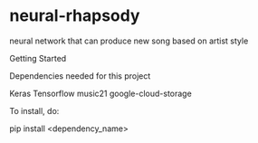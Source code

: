 # neural-rhapsody
neural network that can produce new song based on artist style

Getting Started

Dependencies needed for this project

Keras
Tensorflow
music21
google-cloud-storage


To install, do:

pip install <dependency_name>